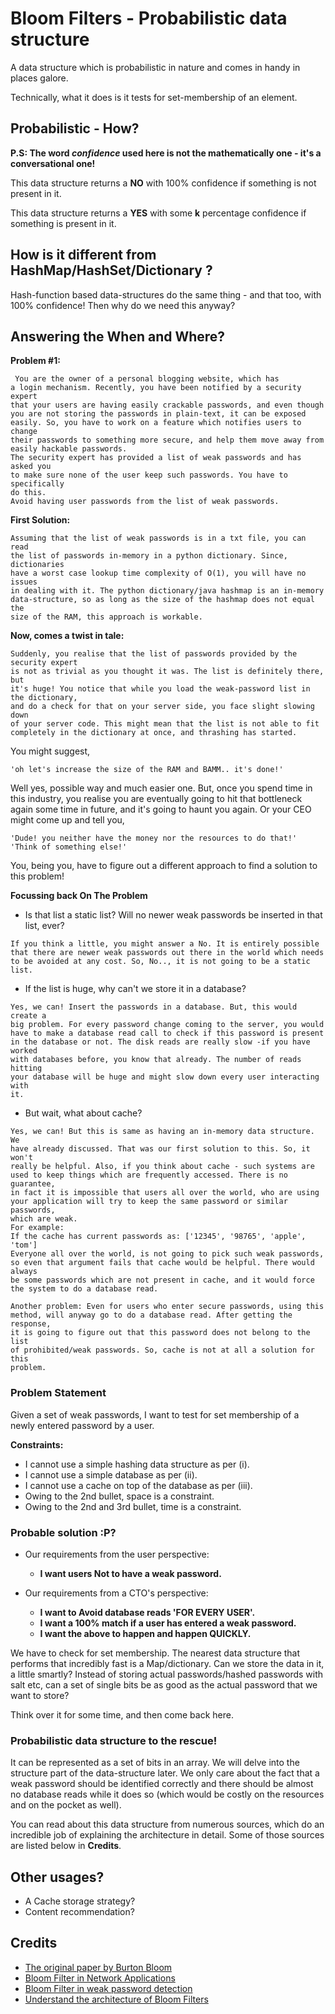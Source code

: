 # Bloom Filters - Probabilistic data structure
A data structure which is probabilistic in nature and comes in handy
in places galore.

Technically, what it does is it tests for set-membership of an element.

## Probabilistic - How?
**P.S: The word *confidence* used here is not the mathematically one -
it's a conversational one!**

This data structure returns  a **NO** with 100% confidence if something
is not present in it.

This data structure returns a **YES** with some **k** percentage
confidence if something is present in it.

## How is it different from HashMap/HashSet/Dictionary ?

Hash-function based data-structures do the same thing - and that too,
with 100% confidence! Then why do we need this anyway?

## Answering the When and Where?

**Problem #1:**
```
 You are the owner of a personal blogging website, which has
a login mechanism. Recently, you have been notified by a security expert
that your users are having easily crackable passwords, and even though
you are not storing the passwords in plain-text, it can be exposed
easily. So, you have to work on a feature which notifies users to change
their passwords to something more secure, and help them move away from
easily hackable passwords.
The security expert has provided a list of weak passwords and has asked you
to make sure none of the user keep such passwords. You have to specifically
do this.
Avoid having user passwords from the list of weak passwords.
```
**First Solution:**
```
Assuming that the list of weak passwords is in a txt file, you can read
the list of passwords in-memory in a python dictionary. Since, dictionaries
have a worst case lookup time complexity of O(1), you will have no issues
in dealing with it. The python dictionary/java hashmap is an in-memory
data-structure, so as long as the size of the hashmap does not equal the
size of the RAM, this approach is workable.
```
**Now, comes a twist in tale:**
```
Suddenly, you realise that the list of passwords provided by the security expert
is not as trivial as you thought it was. The list is definitely there, but
it's huge! You notice that while you load the weak-password list in the dictionary,
and do a check for that on your server side, you face slight slowing down
of your server code. This might mean that the list is not able to fit
completely in the dictionary at once, and thrashing has started.
```
You might suggest,
```
'oh let's increase the size of the RAM and BAMM.. it's done!'
```

Well yes, possible way and much easier one. But, once you spend time in this
industry, you realise you are eventually going to hit that bottleneck again
some time in future, and it's going to haunt you again. Or your CEO might come
up and tell you,
```
'Dude! you neither have the money nor the resources to do that!'
'Think of something else!'
```

You, being you, have to figure out a different approach to find a solution
to this problem!

**Focussing back On The Problem**

- Is that list a static list? Will no newer weak passwords be inserted in that
list, ever?
```
If you think a little, you might answer a No. It is entirely possible
that there are newer weak passwords out there in the world which needs
to be avoided at any cost. So, No.., it is not going to be a static list.
```

- If the list is huge, why can't we store it in a database?
```
Yes, we can! Insert the passwords in a database. But, this would create a
big problem. For every password change coming to the server, you would
have to make a database read call to check if this password is present
in the database or not. The disk reads are really slow -if you have worked
with databases before, you know that already. The number of reads hitting
your database will be huge and might slow down every user interacting with
it.
```

- But wait, what about cache?
```
Yes, we can! But this is same as having an in-memory data structure. We
have already discussed. That was our first solution to this. So, it won't
really be helpful. Also, if you think about cache - such systems are
used to keep things which are frequently accessed. There is no guarantee,
in fact it is impossible that users all over the world, who are using
your application will try to keep the same password or similar passwords,
which are weak.
For example:
If the cache has current passwords as: ['12345', '98765', 'apple', 'tom']
Everyone all over the world, is not going to pick such weak passwords,
so even that argument fails that cache would be helpful. There would always
be some passwords which are not present in cache, and it would force
the system to do a database read.

Another problem: Even for users who enter secure passwords, using this
method, will anyway go to do a database read. After getting the response,
it is going to figure out that this password does not belong to the list
of prohibited/weak passwords. So, cache is not at all a solution for this
problem.
```

### Problem Statement

Given a set of weak passwords, I want to test for set membership of a newly
entered password by a user.

**Constraints:**

- I cannot use a simple hashing data structure as per (i).
- I cannot use a simple database as per (ii).
- I cannot use a cache on top of the database as per (iii).
- Owing to the 2nd bullet, space is a constraint.
- Owing to the 2nd and 3rd bullet, time is a constraint.

### Probable solution :P?
- Our requirements from the user perspective:
  - **I want users Not to have a weak password.**

- Our requirements from a CTO's perspective:
  - **I want to Avoid database reads 'FOR EVERY USER'.**
  - **I want a 100% match if a user has entered a weak password.**
  - **I want the above to happen and happen QUICKLY.**

We have to check for set membership. The nearest data structure that performs
that incredibly fast is a Map/dictionary. Can we store the data in it, a little
smartly? Instead of storing actual passwords/hashed passwords with salt etc,
can a set of single bits be as good as the actual password that we want to store?

Think over it for some time, and then come back here.

### Probabilistic data structure to the rescue!

It can be represented as a set of bits in an array. We will delve into the structure
part of the data-structure later. We only care about the fact that a weak password
should be identified correctly and there should be almost no database reads while
it does so (which would be costly on the resources and on the pocket as well).

You can read about this data structure from numerous sources, which
do an incredible job of explaining the architecture in detail. Some of
those sources are listed below in **Credits**.

## Other usages?
- A Cache storage strategy?
- Content recommendation?

## Credits

- [The original paper by Burton Bloom](https://dl.acm.org/doi/10.1145/362686.362692)
- [Bloom Filter in Network Applications](http://citeseerx.ist.psu.edu/viewdoc/download;jsessionid=3F47EA042DE40EFEEE7CA19E8A359C29?doi=10.1.1.20.98&rep=rep1&type=pdf)
- [Bloom Filter in weak password detection](http://passwordresearch.com/papers/paper116.html)
- [Understand the architecture of Bloom Filters](https://hackernoon.com/probabilistic-data-structures-bloom-filter-5374112a7832)
